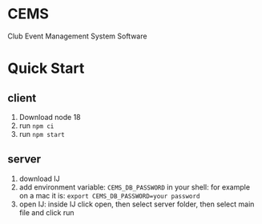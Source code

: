 # CEMS

Club Event Management System Software

# Quick Start

## client

1. Download node 18
2. run `npm ci`
3. run `npm start`

## server

1. download IJ
2. add environment variable: `CEMS_DB_PASSWORD` in your shell: for example on a mac it is:
   `export CEMS_DB_PASSWORD=your password`
3. open IJ: inside IJ click open, then select server folder, then select main file and click run
